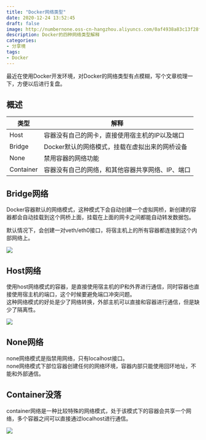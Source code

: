 ```yaml
---
title: "Docker网络类型"
date: 2020-12-24 13:52:45
draft: false
image: http://numbernone.oss-cn-hangzhou.aliyuncs.com/0af4938a83c13f28f4025115d2ea4a17.png
description: Docker的四种网络类型解释
categories:
- 分享境
tags:
- Docker
---
```


最近在使用Docker开发环境，对Docker的网络类型有点模糊，写个文章梳理一下，方便以后进行复盘。

## 概述

| 类型 | 解释                        |
| --- |---|
| Host | 容器没有自己的网卡，直接使用宿主机的IP以及端口  |
| Bridge| Docker默认的网络模式，挂载在虚拟出来的网桥设备 |
| None | 禁用容器的网络功能                 |
| Container | 容器没有自己的网络，和其他容器共享网络、IP、端口 |

## Bridge网络

Docker容器默认的网络模式，这种模式下会自动创建一个虚拟网桥，新创建的容器都会自动挂载到这个网桥上面，挂载在上面的网卡之间都能自动转发数据包。

默认情况下，会创建一对veth/eth0接口，将宿主机上的所有容器都连接到这个内部网络上。

![](http://numbernone.oss-cn-hangzhou.aliyuncs.com/7262065ca7a019a4ac5acfbfcf4b8c4f.png)

## Host网络

使用host网络模式的容器，是直接使用宿主机的IP和外界进行通信，同时容器也直接使用宿主机的端口，这个时候要避免端口冲突问题。  
这种网络模式的好处是少了网络转换，外部主机可以直接和容器进行通信，但是缺少了隔离性。

![](http://numbernone.oss-cn-hangzhou.aliyuncs.com/e9464ee235971768216bd4ee00f92792.png)

## None网络

none网络模式是指禁用网络，只有localhost接口。  
none网络模式下部位容器创建任何的网络环境，容器内部只能使用回环地址，不能和外部通信。

## Container没落

container网络是一种比较特殊的网络模式，处于该模式下的容器会共享一个网络，多个容器之间可以直接通过localhost进行通信。

![](http://numbernone.oss-cn-hangzhou.aliyuncs.com/658a598d5621d3ac5277634c14737130.png)